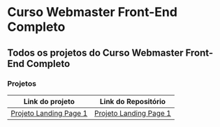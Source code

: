 # Curso Webmaster Front-End Completo

## Todos os projetos do Curso Webmaster Front-End Completo

### Projetos 

Link do projeto | Link do Repositório
:-----------: | :-----------:
[Projeto Landing Page 1](https://marcelo-rafael.github.io/projeto-1-landing-page) | [Projeto Landing Page 1](https://github.com/marcelo-rafael/projeto-1-landing-page)


